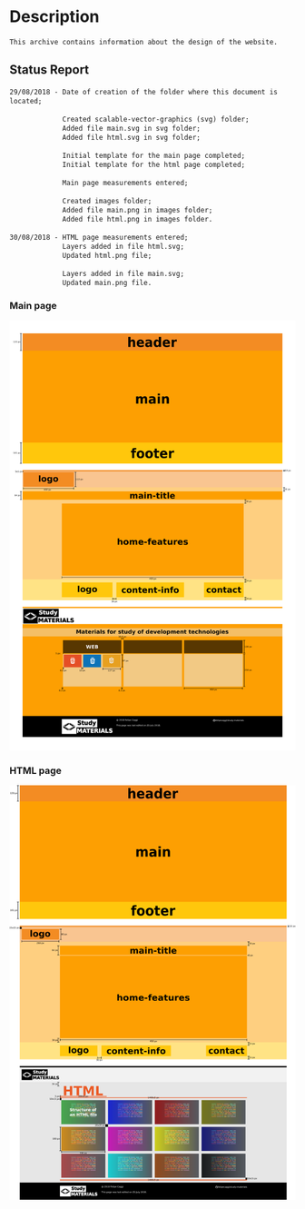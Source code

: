 # Description

    This archive contains information about the design of the website.

## Status Report

    29/08/2018 - Date of creation of the folder where this document is located;

                 Created scalable-vector-graphics (svg) folder;
                 Added file main.svg in svg folder;
                 Added file html.svg in svg folder;

                 Initial template for the main page completed;
                 Initial template for the html page completed;

                 Main page measurements entered;

                 Created images folder;
                 Added file main.png in images folder;
                 Added file html.png in images folder.

    30/08/2018 - HTML page measurements entered;
                 Layers added in file html.svg;
                 Updated html.png file;

                 Layers added in file main.svg;
                 Updated main.png file.

### Main page

![Figure 1](images/main.png "Main page")

### HTML page

![Figure 2](images/html.png "Main page")